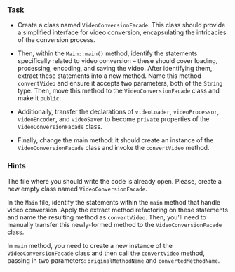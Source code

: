 ### Task

- Create a class named `VideoConversionFacade`.
  This class should provide a simplified interface for video conversion, encapsulating the intricacies of the conversion
  process.

- Then, within the `Main::main()` method, identify the statements specifically related to video conversion – these
  should
  cover loading, processing, encoding, and saving the video. After identifying them, extract these statements into a new
  method.
  Name this method `convertVideo` and ensure it accepts two parameters, both of the `String` type.
  Then, move this method to the `VideoConversionFacade` class and make it `public`.

- Additionally, transfer the declarations of `videoLoader`, `videoProcessor`, `videoEncoder`,
  and `videoSaver` to become `private` properties of the `VideoConversionFacade` class.

- Finally, change the main method: it should create an instance of the `VideoConversionFacade` class and invoke
  the `convertVideo` method.

### Hints

<div class="hint" title="Where to start?">

The file where you should write the code is already open.
Please, create a new empty class named `VideoConversionFacade`.
</div>

<div class="hint" title="Refactoring hint">

In the `Main` file, identify the statements within the `main` method that handle video conversion.
Apply the extract method refactoring on these statements and name the resulting method as `convertVideo`.
Then, you'll need to manually transfer this newly-formed method to the `VideoConversionFacade` class.

</div>

<div class="hint" title="How to fix main method?">

In `main` method, you need to create a new instance of the `VideoConversionFacade` class and then call
the `convertVideo` method, passing in two parameters: `originalMethodName` and `convertedMethodName`.
</div>
